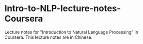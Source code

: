 # Intro-to-NLP-lecture-notes-Coursera
Lecture notes for "Introduction to Natural Language Processing" in Coursera.
This lecture notes are in Chinese.
